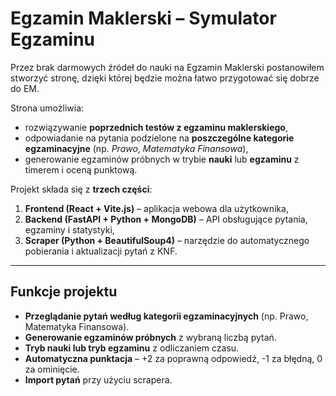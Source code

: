 # Egzamin Maklerski – Symulator Egzaminu

Przez brak darmowych źródeł do nauki na Egzamin Maklerski postanowiłem stworzyć stronę, dzięki której będzie można łatwo przygotować się dobrze do EM.

Strona umożliwia:
- rozwiązywanie **poprzednich testów z egzaminu maklerskiego**,  
- odpowiadanie na pytania podzielone na **poszczególne kategorie egzaminacyjne** (np. *Prawo*, *Matematyka Finansowa*),  
- generowanie egzaminów próbnych w trybie **nauki** lub **egzaminu** z timerem i oceną punktową.  

Projekt składa się z **trzech części**:  
1. **Frontend (React + Vite.js)** – aplikacja webowa dla użytkownika,  
2. **Backend (FastAPI + Python + MongoDB)** – API obsługujące pytania, egzaminy i statystyki,  
3. **Scraper (Python + BeautifulSoup4)** – narzędzie do automatycznego pobierania i aktualizacji pytań z KNF.

---

## Funkcje projektu

- **Przeglądanie pytań według kategorii egzaminacyjnych** (np. Prawo, Matematyka Finansowa).  
- **Generowanie egzaminów próbnych** z wybraną liczbą pytań.  
- **Tryb nauki lub tryb egzaminu** z odliczaniem czasu.  
- **Automatyczna punktacja** – +2 za poprawną odpowiedź, -1 za błędną, 0 za ominięcie. 
- **Import pytań** przy użyciu scrapera.  

